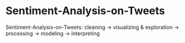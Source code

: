 # Sentiment-Analysis-on-Tweets
Sentiment-Analysis-on-Tweets: cleaning -> visualizing &amp; exploration -> processing -> modeling -> interpreting

